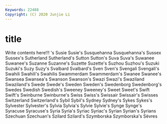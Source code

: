 ```yaml
---
Keywords: 22488
Copyright: (C) 2020 Junjie Li
---
```


# title

Write contents here!!!
's 
Susie
Susie's 
Susquehanna 
Susquehanna's 
Sussex 
Sussex's 
Sutherland 
Sutherland's 
Sutton 
Sutton's 
Suva
Suva's 
Suwanee 
Suwanee's 
Suzanne 
Suzanne's 
Suzette 
Suzette's 
Suzhou 
Suzhou's 
Suzuki
Suzuki's 
Suzy 
Suzy's 
Svalbard 
Svalbard's 
Sven 
Sven's 
Svengali 
Svengali's 
Swahili
Swahili's 
Swahilis 
Swammerdam 
Swammerdam's 
Swanee 
Swanee's 
Swansea 
Swansea's 
Swanson 
Swanson's
Swazi 
Swazi's 
Swaziland 
Swaziland's 
Swede 
Swede's 
Sweden 
Sweden's 
Swedenborg 
Swedenborg's
Swedes 
Swedish 
Swedish's 
Sweeney 
Sweeney's 
Sweet 
Sweet's 
Swift 
Swift's 
Swinburne
Swinburne's 
Swiss 
Swiss's 
Swissair 
Swissair's 
Swisses 
Switzerland 
Switzerland's 
Sybil 
Sybil's
Sydney 
Sydney's 
Sykes 
Sykes's 
Sylvester 
Sylvester's 
Sylvia 
Sylvia's 
Sylvie 
Sylvie's
Synge 
Synge's 
Syracuse 
Syracuse's 
Syria 
Syria's 
Syriac 
Syriac's 
Syrian 
Syrian's
Syrians 
Szechuan 
Szechuan's 
Szilard 
Szilard's 
Szymborska 
Szymborska's 
Sèvres 
